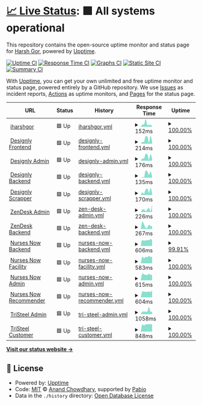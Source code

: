 # [📈 Live Status](https://iharshgor.github.io/upptime): <!--live status--> **🟩 All systems operational**

This repository contains the open-source uptime monitor and status page for [Harsh Gor](iharshgor.com), powered by [Upptime](https://github.com/upptime/upptime).

[![Uptime CI](https://github.com/iharshgor/upptime/workflows/Uptime%20CI/badge.svg)](https://github.com/iharshgor/upptime/actions?query=workflow%3A%22Uptime+CI%22)
[![Response Time CI](https://github.com/iharshgor/upptime/workflows/Response%20Time%20CI/badge.svg)](https://github.com/iharshgor/upptime/actions?query=workflow%3A%22Response+Time+CI%22)
[![Graphs CI](https://github.com/iharshgor/upptime/workflows/Graphs%20CI/badge.svg)](https://github.com/iharshgor/upptime/actions?query=workflow%3A%22Graphs+CI%22)
[![Static Site CI](https://github.com/iharshgor/upptime/workflows/Static%20Site%20CI/badge.svg)](https://github.com/iharshgor/upptime/actions?query=workflow%3A%22Static+Site+CI%22)
[![Summary CI](https://github.com/iharshgor/upptime/workflows/Summary%20CI/badge.svg)](https://github.com/iharshgor/upptime/actions?query=workflow%3A%22Summary+CI%22)

With [Upptime](https://upptime.js.org), you can get your own unlimited and free uptime monitor and status page, powered entirely by a GitHub repository. We use [Issues](https://github.com/iharshgor/upptime/issues) as incident reports, [Actions](https://github.com/iharshgor/upptime/actions) as uptime monitors, and [Pages](https://iharshgor.github.io/upptime) for the status page.

<!--start: status pages-->
<!-- This summary is generated by Upptime (https://github.com/upptime/upptime) -->
<!-- Do not edit this manually, your changes will be overwritten -->
<!-- prettier-ignore -->
| URL | Status | History | Response Time | Uptime |
| --- | ------ | ------- | ------------- | ------ |
| <img alt="" src="https://icons.duckduckgo.com/ip3/iharshgor.com.ico" height="13"> [iharshgor](https://iharshgor.com) | 🟩 Up | [iharshgor.yml](https://github.com/iharshgor/upptime/commits/HEAD/history/iharshgor.yml) | <details><summary><img alt="Response time graph" src="./graphs/iharshgor/response-time-week.png" height="20"> 152ms</summary><br><a href="https://iharshgor.github.io/upptime/history/iharshgor"><img alt="Response time 159" src="https://img.shields.io/endpoint?url=https%3A%2F%2Fraw.githubusercontent.com%2Fiharshgor%2Fupptime%2FHEAD%2Fapi%2Fiharshgor%2Fresponse-time.json"></a><br><a href="https://iharshgor.github.io/upptime/history/iharshgor"><img alt="24-hour response time 50" src="https://img.shields.io/endpoint?url=https%3A%2F%2Fraw.githubusercontent.com%2Fiharshgor%2Fupptime%2FHEAD%2Fapi%2Fiharshgor%2Fresponse-time-day.json"></a><br><a href="https://iharshgor.github.io/upptime/history/iharshgor"><img alt="7-day response time 152" src="https://img.shields.io/endpoint?url=https%3A%2F%2Fraw.githubusercontent.com%2Fiharshgor%2Fupptime%2FHEAD%2Fapi%2Fiharshgor%2Fresponse-time-week.json"></a><br><a href="https://iharshgor.github.io/upptime/history/iharshgor"><img alt="30-day response time 145" src="https://img.shields.io/endpoint?url=https%3A%2F%2Fraw.githubusercontent.com%2Fiharshgor%2Fupptime%2FHEAD%2Fapi%2Fiharshgor%2Fresponse-time-month.json"></a><br><a href="https://iharshgor.github.io/upptime/history/iharshgor"><img alt="1-year response time 159" src="https://img.shields.io/endpoint?url=https%3A%2F%2Fraw.githubusercontent.com%2Fiharshgor%2Fupptime%2FHEAD%2Fapi%2Fiharshgor%2Fresponse-time-year.json"></a></details> | <details><summary><a href="https://iharshgor.github.io/upptime/history/iharshgor">100.00%</a></summary><a href="https://iharshgor.github.io/upptime/history/iharshgor"><img alt="All-time uptime 100.00%" src="https://img.shields.io/endpoint?url=https%3A%2F%2Fraw.githubusercontent.com%2Fiharshgor%2Fupptime%2FHEAD%2Fapi%2Fiharshgor%2Fuptime.json"></a><br><a href="https://iharshgor.github.io/upptime/history/iharshgor"><img alt="24-hour uptime 100.00%" src="https://img.shields.io/endpoint?url=https%3A%2F%2Fraw.githubusercontent.com%2Fiharshgor%2Fupptime%2FHEAD%2Fapi%2Fiharshgor%2Fuptime-day.json"></a><br><a href="https://iharshgor.github.io/upptime/history/iharshgor"><img alt="7-day uptime 100.00%" src="https://img.shields.io/endpoint?url=https%3A%2F%2Fraw.githubusercontent.com%2Fiharshgor%2Fupptime%2FHEAD%2Fapi%2Fiharshgor%2Fuptime-week.json"></a><br><a href="https://iharshgor.github.io/upptime/history/iharshgor"><img alt="30-day uptime 100.00%" src="https://img.shields.io/endpoint?url=https%3A%2F%2Fraw.githubusercontent.com%2Fiharshgor%2Fupptime%2FHEAD%2Fapi%2Fiharshgor%2Fuptime-month.json"></a><br><a href="https://iharshgor.github.io/upptime/history/iharshgor"><img alt="1-year uptime 100.00%" src="https://img.shields.io/endpoint?url=https%3A%2F%2Fraw.githubusercontent.com%2Fiharshgor%2Fupptime%2FHEAD%2Fapi%2Fiharshgor%2Fuptime-year.json"></a></details>
| <img alt="" src="https://icons.duckduckgo.com/ip3/designlylabs.com.ico" height="13"> [Designly Frontend](https://designlylabs.com) | 🟩 Up | [designly-frontend.yml](https://github.com/iharshgor/upptime/commits/HEAD/history/designly-frontend.yml) | <details><summary><img alt="Response time graph" src="./graphs/designly-frontend/response-time-week.png" height="20"> 214ms</summary><br><a href="https://iharshgor.github.io/upptime/history/designly-frontend"><img alt="Response time 196" src="https://img.shields.io/endpoint?url=https%3A%2F%2Fraw.githubusercontent.com%2Fiharshgor%2Fupptime%2FHEAD%2Fapi%2Fdesignly-frontend%2Fresponse-time.json"></a><br><a href="https://iharshgor.github.io/upptime/history/designly-frontend"><img alt="24-hour response time 102" src="https://img.shields.io/endpoint?url=https%3A%2F%2Fraw.githubusercontent.com%2Fiharshgor%2Fupptime%2FHEAD%2Fapi%2Fdesignly-frontend%2Fresponse-time-day.json"></a><br><a href="https://iharshgor.github.io/upptime/history/designly-frontend"><img alt="7-day response time 214" src="https://img.shields.io/endpoint?url=https%3A%2F%2Fraw.githubusercontent.com%2Fiharshgor%2Fupptime%2FHEAD%2Fapi%2Fdesignly-frontend%2Fresponse-time-week.json"></a><br><a href="https://iharshgor.github.io/upptime/history/designly-frontend"><img alt="30-day response time 188" src="https://img.shields.io/endpoint?url=https%3A%2F%2Fraw.githubusercontent.com%2Fiharshgor%2Fupptime%2FHEAD%2Fapi%2Fdesignly-frontend%2Fresponse-time-month.json"></a><br><a href="https://iharshgor.github.io/upptime/history/designly-frontend"><img alt="1-year response time 196" src="https://img.shields.io/endpoint?url=https%3A%2F%2Fraw.githubusercontent.com%2Fiharshgor%2Fupptime%2FHEAD%2Fapi%2Fdesignly-frontend%2Fresponse-time-year.json"></a></details> | <details><summary><a href="https://iharshgor.github.io/upptime/history/designly-frontend">100.00%</a></summary><a href="https://iharshgor.github.io/upptime/history/designly-frontend"><img alt="All-time uptime 99.98%" src="https://img.shields.io/endpoint?url=https%3A%2F%2Fraw.githubusercontent.com%2Fiharshgor%2Fupptime%2FHEAD%2Fapi%2Fdesignly-frontend%2Fuptime.json"></a><br><a href="https://iharshgor.github.io/upptime/history/designly-frontend"><img alt="24-hour uptime 100.00%" src="https://img.shields.io/endpoint?url=https%3A%2F%2Fraw.githubusercontent.com%2Fiharshgor%2Fupptime%2FHEAD%2Fapi%2Fdesignly-frontend%2Fuptime-day.json"></a><br><a href="https://iharshgor.github.io/upptime/history/designly-frontend"><img alt="7-day uptime 100.00%" src="https://img.shields.io/endpoint?url=https%3A%2F%2Fraw.githubusercontent.com%2Fiharshgor%2Fupptime%2FHEAD%2Fapi%2Fdesignly-frontend%2Fuptime-week.json"></a><br><a href="https://iharshgor.github.io/upptime/history/designly-frontend"><img alt="30-day uptime 100.00%" src="https://img.shields.io/endpoint?url=https%3A%2F%2Fraw.githubusercontent.com%2Fiharshgor%2Fupptime%2FHEAD%2Fapi%2Fdesignly-frontend%2Fuptime-month.json"></a><br><a href="https://iharshgor.github.io/upptime/history/designly-frontend"><img alt="1-year uptime 99.98%" src="https://img.shields.io/endpoint?url=https%3A%2F%2Fraw.githubusercontent.com%2Fiharshgor%2Fupptime%2FHEAD%2Fapi%2Fdesignly-frontend%2Fuptime-year.json"></a></details>
| <img alt="" src="https://icons.duckduckgo.com/ip3/admin.designlylabs.com.ico" height="13"> [Designly Admin](https://admin.designlylabs.com/admin) | 🟩 Up | [designly-admin.yml](https://github.com/iharshgor/upptime/commits/HEAD/history/designly-admin.yml) | <details><summary><img alt="Response time graph" src="./graphs/designly-admin/response-time-week.png" height="20"> 176ms</summary><br><a href="https://iharshgor.github.io/upptime/history/designly-admin"><img alt="Response time 139" src="https://img.shields.io/endpoint?url=https%3A%2F%2Fraw.githubusercontent.com%2Fiharshgor%2Fupptime%2FHEAD%2Fapi%2Fdesignly-admin%2Fresponse-time.json"></a><br><a href="https://iharshgor.github.io/upptime/history/designly-admin"><img alt="24-hour response time 104" src="https://img.shields.io/endpoint?url=https%3A%2F%2Fraw.githubusercontent.com%2Fiharshgor%2Fupptime%2FHEAD%2Fapi%2Fdesignly-admin%2Fresponse-time-day.json"></a><br><a href="https://iharshgor.github.io/upptime/history/designly-admin"><img alt="7-day response time 176" src="https://img.shields.io/endpoint?url=https%3A%2F%2Fraw.githubusercontent.com%2Fiharshgor%2Fupptime%2FHEAD%2Fapi%2Fdesignly-admin%2Fresponse-time-week.json"></a><br><a href="https://iharshgor.github.io/upptime/history/designly-admin"><img alt="30-day response time 142" src="https://img.shields.io/endpoint?url=https%3A%2F%2Fraw.githubusercontent.com%2Fiharshgor%2Fupptime%2FHEAD%2Fapi%2Fdesignly-admin%2Fresponse-time-month.json"></a><br><a href="https://iharshgor.github.io/upptime/history/designly-admin"><img alt="1-year response time 139" src="https://img.shields.io/endpoint?url=https%3A%2F%2Fraw.githubusercontent.com%2Fiharshgor%2Fupptime%2FHEAD%2Fapi%2Fdesignly-admin%2Fresponse-time-year.json"></a></details> | <details><summary><a href="https://iharshgor.github.io/upptime/history/designly-admin">100.00%</a></summary><a href="https://iharshgor.github.io/upptime/history/designly-admin"><img alt="All-time uptime 100.00%" src="https://img.shields.io/endpoint?url=https%3A%2F%2Fraw.githubusercontent.com%2Fiharshgor%2Fupptime%2FHEAD%2Fapi%2Fdesignly-admin%2Fuptime.json"></a><br><a href="https://iharshgor.github.io/upptime/history/designly-admin"><img alt="24-hour uptime 100.00%" src="https://img.shields.io/endpoint?url=https%3A%2F%2Fraw.githubusercontent.com%2Fiharshgor%2Fupptime%2FHEAD%2Fapi%2Fdesignly-admin%2Fuptime-day.json"></a><br><a href="https://iharshgor.github.io/upptime/history/designly-admin"><img alt="7-day uptime 100.00%" src="https://img.shields.io/endpoint?url=https%3A%2F%2Fraw.githubusercontent.com%2Fiharshgor%2Fupptime%2FHEAD%2Fapi%2Fdesignly-admin%2Fuptime-week.json"></a><br><a href="https://iharshgor.github.io/upptime/history/designly-admin"><img alt="30-day uptime 100.00%" src="https://img.shields.io/endpoint?url=https%3A%2F%2Fraw.githubusercontent.com%2Fiharshgor%2Fupptime%2FHEAD%2Fapi%2Fdesignly-admin%2Fuptime-month.json"></a><br><a href="https://iharshgor.github.io/upptime/history/designly-admin"><img alt="1-year uptime 100.00%" src="https://img.shields.io/endpoint?url=https%3A%2F%2Fraw.githubusercontent.com%2Fiharshgor%2Fupptime%2FHEAD%2Fapi%2Fdesignly-admin%2Fuptime-year.json"></a></details>
| <img alt="" src="https://icons.duckduckgo.com/ip3/api.designlylabs.com.ico" height="13"> [Designly Backend](https://api.designlylabs.com/status) | 🟩 Up | [designly-backend.yml](https://github.com/iharshgor/upptime/commits/HEAD/history/designly-backend.yml) | <details><summary><img alt="Response time graph" src="./graphs/designly-backend/response-time-week.png" height="20"> 135ms</summary><br><a href="https://iharshgor.github.io/upptime/history/designly-backend"><img alt="Response time 124" src="https://img.shields.io/endpoint?url=https%3A%2F%2Fraw.githubusercontent.com%2Fiharshgor%2Fupptime%2FHEAD%2Fapi%2Fdesignly-backend%2Fresponse-time.json"></a><br><a href="https://iharshgor.github.io/upptime/history/designly-backend"><img alt="24-hour response time 41" src="https://img.shields.io/endpoint?url=https%3A%2F%2Fraw.githubusercontent.com%2Fiharshgor%2Fupptime%2FHEAD%2Fapi%2Fdesignly-backend%2Fresponse-time-day.json"></a><br><a href="https://iharshgor.github.io/upptime/history/designly-backend"><img alt="7-day response time 135" src="https://img.shields.io/endpoint?url=https%3A%2F%2Fraw.githubusercontent.com%2Fiharshgor%2Fupptime%2FHEAD%2Fapi%2Fdesignly-backend%2Fresponse-time-week.json"></a><br><a href="https://iharshgor.github.io/upptime/history/designly-backend"><img alt="30-day response time 125" src="https://img.shields.io/endpoint?url=https%3A%2F%2Fraw.githubusercontent.com%2Fiharshgor%2Fupptime%2FHEAD%2Fapi%2Fdesignly-backend%2Fresponse-time-month.json"></a><br><a href="https://iharshgor.github.io/upptime/history/designly-backend"><img alt="1-year response time 124" src="https://img.shields.io/endpoint?url=https%3A%2F%2Fraw.githubusercontent.com%2Fiharshgor%2Fupptime%2FHEAD%2Fapi%2Fdesignly-backend%2Fresponse-time-year.json"></a></details> | <details><summary><a href="https://iharshgor.github.io/upptime/history/designly-backend">100.00%</a></summary><a href="https://iharshgor.github.io/upptime/history/designly-backend"><img alt="All-time uptime 83.97%" src="https://img.shields.io/endpoint?url=https%3A%2F%2Fraw.githubusercontent.com%2Fiharshgor%2Fupptime%2FHEAD%2Fapi%2Fdesignly-backend%2Fuptime.json"></a><br><a href="https://iharshgor.github.io/upptime/history/designly-backend"><img alt="24-hour uptime 100.00%" src="https://img.shields.io/endpoint?url=https%3A%2F%2Fraw.githubusercontent.com%2Fiharshgor%2Fupptime%2FHEAD%2Fapi%2Fdesignly-backend%2Fuptime-day.json"></a><br><a href="https://iharshgor.github.io/upptime/history/designly-backend"><img alt="7-day uptime 100.00%" src="https://img.shields.io/endpoint?url=https%3A%2F%2Fraw.githubusercontent.com%2Fiharshgor%2Fupptime%2FHEAD%2Fapi%2Fdesignly-backend%2Fuptime-week.json"></a><br><a href="https://iharshgor.github.io/upptime/history/designly-backend"><img alt="30-day uptime 99.70%" src="https://img.shields.io/endpoint?url=https%3A%2F%2Fraw.githubusercontent.com%2Fiharshgor%2Fupptime%2FHEAD%2Fapi%2Fdesignly-backend%2Fuptime-month.json"></a><br><a href="https://iharshgor.github.io/upptime/history/designly-backend"><img alt="1-year uptime 83.97%" src="https://img.shields.io/endpoint?url=https%3A%2F%2Fraw.githubusercontent.com%2Fiharshgor%2Fupptime%2FHEAD%2Fapi%2Fdesignly-backend%2Fuptime-year.json"></a></details>
| <img alt="" src="https://icons.duckduckgo.com/ip3/scrap.designlylabs.com.ico" height="13"> [Designly Scrapper](https://scrap.designlylabs.com/status) | 🟩 Up | [designly-scrapper.yml](https://github.com/iharshgor/upptime/commits/HEAD/history/designly-scrapper.yml) | <details><summary><img alt="Response time graph" src="./graphs/designly-scrapper/response-time-week.png" height="20"> 170ms</summary><br><a href="https://iharshgor.github.io/upptime/history/designly-scrapper"><img alt="Response time 152" src="https://img.shields.io/endpoint?url=https%3A%2F%2Fraw.githubusercontent.com%2Fiharshgor%2Fupptime%2FHEAD%2Fapi%2Fdesignly-scrapper%2Fresponse-time.json"></a><br><a href="https://iharshgor.github.io/upptime/history/designly-scrapper"><img alt="24-hour response time 74" src="https://img.shields.io/endpoint?url=https%3A%2F%2Fraw.githubusercontent.com%2Fiharshgor%2Fupptime%2FHEAD%2Fapi%2Fdesignly-scrapper%2Fresponse-time-day.json"></a><br><a href="https://iharshgor.github.io/upptime/history/designly-scrapper"><img alt="7-day response time 170" src="https://img.shields.io/endpoint?url=https%3A%2F%2Fraw.githubusercontent.com%2Fiharshgor%2Fupptime%2FHEAD%2Fapi%2Fdesignly-scrapper%2Fresponse-time-week.json"></a><br><a href="https://iharshgor.github.io/upptime/history/designly-scrapper"><img alt="30-day response time 146" src="https://img.shields.io/endpoint?url=https%3A%2F%2Fraw.githubusercontent.com%2Fiharshgor%2Fupptime%2FHEAD%2Fapi%2Fdesignly-scrapper%2Fresponse-time-month.json"></a><br><a href="https://iharshgor.github.io/upptime/history/designly-scrapper"><img alt="1-year response time 152" src="https://img.shields.io/endpoint?url=https%3A%2F%2Fraw.githubusercontent.com%2Fiharshgor%2Fupptime%2FHEAD%2Fapi%2Fdesignly-scrapper%2Fresponse-time-year.json"></a></details> | <details><summary><a href="https://iharshgor.github.io/upptime/history/designly-scrapper">100.00%</a></summary><a href="https://iharshgor.github.io/upptime/history/designly-scrapper"><img alt="All-time uptime 83.95%" src="https://img.shields.io/endpoint?url=https%3A%2F%2Fraw.githubusercontent.com%2Fiharshgor%2Fupptime%2FHEAD%2Fapi%2Fdesignly-scrapper%2Fuptime.json"></a><br><a href="https://iharshgor.github.io/upptime/history/designly-scrapper"><img alt="24-hour uptime 100.00%" src="https://img.shields.io/endpoint?url=https%3A%2F%2Fraw.githubusercontent.com%2Fiharshgor%2Fupptime%2FHEAD%2Fapi%2Fdesignly-scrapper%2Fuptime-day.json"></a><br><a href="https://iharshgor.github.io/upptime/history/designly-scrapper"><img alt="7-day uptime 100.00%" src="https://img.shields.io/endpoint?url=https%3A%2F%2Fraw.githubusercontent.com%2Fiharshgor%2Fupptime%2FHEAD%2Fapi%2Fdesignly-scrapper%2Fuptime-week.json"></a><br><a href="https://iharshgor.github.io/upptime/history/designly-scrapper"><img alt="30-day uptime 99.67%" src="https://img.shields.io/endpoint?url=https%3A%2F%2Fraw.githubusercontent.com%2Fiharshgor%2Fupptime%2FHEAD%2Fapi%2Fdesignly-scrapper%2Fuptime-month.json"></a><br><a href="https://iharshgor.github.io/upptime/history/designly-scrapper"><img alt="1-year uptime 83.95%" src="https://img.shields.io/endpoint?url=https%3A%2F%2Fraw.githubusercontent.com%2Fiharshgor%2Fupptime%2FHEAD%2Fapi%2Fdesignly-scrapper%2Fuptime-year.json"></a></details>
| <img alt="" src="https://icons.duckduckgo.com/ip3/zen.solz.me.ico" height="13"> [ZenDesk Admin](https://zen.solz.me) | 🟩 Up | [zen-desk-admin.yml](https://github.com/iharshgor/upptime/commits/HEAD/history/zen-desk-admin.yml) | <details><summary><img alt="Response time graph" src="./graphs/zen-desk-admin/response-time-week.png" height="20"> 226ms</summary><br><a href="https://iharshgor.github.io/upptime/history/zen-desk-admin"><img alt="Response time 238" src="https://img.shields.io/endpoint?url=https%3A%2F%2Fraw.githubusercontent.com%2Fiharshgor%2Fupptime%2FHEAD%2Fapi%2Fzen-desk-admin%2Fresponse-time.json"></a><br><a href="https://iharshgor.github.io/upptime/history/zen-desk-admin"><img alt="24-hour response time 579" src="https://img.shields.io/endpoint?url=https%3A%2F%2Fraw.githubusercontent.com%2Fiharshgor%2Fupptime%2FHEAD%2Fapi%2Fzen-desk-admin%2Fresponse-time-day.json"></a><br><a href="https://iharshgor.github.io/upptime/history/zen-desk-admin"><img alt="7-day response time 226" src="https://img.shields.io/endpoint?url=https%3A%2F%2Fraw.githubusercontent.com%2Fiharshgor%2Fupptime%2FHEAD%2Fapi%2Fzen-desk-admin%2Fresponse-time-week.json"></a><br><a href="https://iharshgor.github.io/upptime/history/zen-desk-admin"><img alt="30-day response time 233" src="https://img.shields.io/endpoint?url=https%3A%2F%2Fraw.githubusercontent.com%2Fiharshgor%2Fupptime%2FHEAD%2Fapi%2Fzen-desk-admin%2Fresponse-time-month.json"></a><br><a href="https://iharshgor.github.io/upptime/history/zen-desk-admin"><img alt="1-year response time 238" src="https://img.shields.io/endpoint?url=https%3A%2F%2Fraw.githubusercontent.com%2Fiharshgor%2Fupptime%2FHEAD%2Fapi%2Fzen-desk-admin%2Fresponse-time-year.json"></a></details> | <details><summary><a href="https://iharshgor.github.io/upptime/history/zen-desk-admin">100.00%</a></summary><a href="https://iharshgor.github.io/upptime/history/zen-desk-admin"><img alt="All-time uptime 98.65%" src="https://img.shields.io/endpoint?url=https%3A%2F%2Fraw.githubusercontent.com%2Fiharshgor%2Fupptime%2FHEAD%2Fapi%2Fzen-desk-admin%2Fuptime.json"></a><br><a href="https://iharshgor.github.io/upptime/history/zen-desk-admin"><img alt="24-hour uptime 100.00%" src="https://img.shields.io/endpoint?url=https%3A%2F%2Fraw.githubusercontent.com%2Fiharshgor%2Fupptime%2FHEAD%2Fapi%2Fzen-desk-admin%2Fuptime-day.json"></a><br><a href="https://iharshgor.github.io/upptime/history/zen-desk-admin"><img alt="7-day uptime 100.00%" src="https://img.shields.io/endpoint?url=https%3A%2F%2Fraw.githubusercontent.com%2Fiharshgor%2Fupptime%2FHEAD%2Fapi%2Fzen-desk-admin%2Fuptime-week.json"></a><br><a href="https://iharshgor.github.io/upptime/history/zen-desk-admin"><img alt="30-day uptime 99.72%" src="https://img.shields.io/endpoint?url=https%3A%2F%2Fraw.githubusercontent.com%2Fiharshgor%2Fupptime%2FHEAD%2Fapi%2Fzen-desk-admin%2Fuptime-month.json"></a><br><a href="https://iharshgor.github.io/upptime/history/zen-desk-admin"><img alt="1-year uptime 98.65%" src="https://img.shields.io/endpoint?url=https%3A%2F%2Fraw.githubusercontent.com%2Fiharshgor%2Fupptime%2FHEAD%2Fapi%2Fzen-desk-admin%2Fuptime-year.json"></a></details>
| <img alt="" src="https://icons.duckduckgo.com/ip3/zen-api.solz.me.ico" height="13"> [ZenDesk Backend](https://zen-api.solz.me/admin) | 🟩 Up | [zen-desk-backend.yml](https://github.com/iharshgor/upptime/commits/HEAD/history/zen-desk-backend.yml) | <details><summary><img alt="Response time graph" src="./graphs/zen-desk-backend/response-time-week.png" height="20"> 267ms</summary><br><a href="https://iharshgor.github.io/upptime/history/zen-desk-backend"><img alt="Response time 236" src="https://img.shields.io/endpoint?url=https%3A%2F%2Fraw.githubusercontent.com%2Fiharshgor%2Fupptime%2FHEAD%2Fapi%2Fzen-desk-backend%2Fresponse-time.json"></a><br><a href="https://iharshgor.github.io/upptime/history/zen-desk-backend"><img alt="24-hour response time 218" src="https://img.shields.io/endpoint?url=https%3A%2F%2Fraw.githubusercontent.com%2Fiharshgor%2Fupptime%2FHEAD%2Fapi%2Fzen-desk-backend%2Fresponse-time-day.json"></a><br><a href="https://iharshgor.github.io/upptime/history/zen-desk-backend"><img alt="7-day response time 267" src="https://img.shields.io/endpoint?url=https%3A%2F%2Fraw.githubusercontent.com%2Fiharshgor%2Fupptime%2FHEAD%2Fapi%2Fzen-desk-backend%2Fresponse-time-week.json"></a><br><a href="https://iharshgor.github.io/upptime/history/zen-desk-backend"><img alt="30-day response time 239" src="https://img.shields.io/endpoint?url=https%3A%2F%2Fraw.githubusercontent.com%2Fiharshgor%2Fupptime%2FHEAD%2Fapi%2Fzen-desk-backend%2Fresponse-time-month.json"></a><br><a href="https://iharshgor.github.io/upptime/history/zen-desk-backend"><img alt="1-year response time 236" src="https://img.shields.io/endpoint?url=https%3A%2F%2Fraw.githubusercontent.com%2Fiharshgor%2Fupptime%2FHEAD%2Fapi%2Fzen-desk-backend%2Fresponse-time-year.json"></a></details> | <details><summary><a href="https://iharshgor.github.io/upptime/history/zen-desk-backend">100.00%</a></summary><a href="https://iharshgor.github.io/upptime/history/zen-desk-backend"><img alt="All-time uptime 98.65%" src="https://img.shields.io/endpoint?url=https%3A%2F%2Fraw.githubusercontent.com%2Fiharshgor%2Fupptime%2FHEAD%2Fapi%2Fzen-desk-backend%2Fuptime.json"></a><br><a href="https://iharshgor.github.io/upptime/history/zen-desk-backend"><img alt="24-hour uptime 100.00%" src="https://img.shields.io/endpoint?url=https%3A%2F%2Fraw.githubusercontent.com%2Fiharshgor%2Fupptime%2FHEAD%2Fapi%2Fzen-desk-backend%2Fuptime-day.json"></a><br><a href="https://iharshgor.github.io/upptime/history/zen-desk-backend"><img alt="7-day uptime 100.00%" src="https://img.shields.io/endpoint?url=https%3A%2F%2Fraw.githubusercontent.com%2Fiharshgor%2Fupptime%2FHEAD%2Fapi%2Fzen-desk-backend%2Fuptime-week.json"></a><br><a href="https://iharshgor.github.io/upptime/history/zen-desk-backend"><img alt="30-day uptime 99.72%" src="https://img.shields.io/endpoint?url=https%3A%2F%2Fraw.githubusercontent.com%2Fiharshgor%2Fupptime%2FHEAD%2Fapi%2Fzen-desk-backend%2Fuptime-month.json"></a><br><a href="https://iharshgor.github.io/upptime/history/zen-desk-backend"><img alt="1-year uptime 98.65%" src="https://img.shields.io/endpoint?url=https%3A%2F%2Fraw.githubusercontent.com%2Fiharshgor%2Fupptime%2FHEAD%2Fapi%2Fzen-desk-backend%2Fuptime-year.json"></a></details>
| <img alt="" src="https://icons.duckduckgo.com/ip3/nurses-now-api.solz.me.ico" height="13"> [Nurses Now Backend](https://nurses-now-api.solz.me/api/status) | 🟩 Up | [nurses-now-backend.yml](https://github.com/iharshgor/upptime/commits/HEAD/history/nurses-now-backend.yml) | <details><summary><img alt="Response time graph" src="./graphs/nurses-now-backend/response-time-week.png" height="20"> 606ms</summary><br><a href="https://iharshgor.github.io/upptime/history/nurses-now-backend"><img alt="Response time 615" src="https://img.shields.io/endpoint?url=https%3A%2F%2Fraw.githubusercontent.com%2Fiharshgor%2Fupptime%2FHEAD%2Fapi%2Fnurses-now-backend%2Fresponse-time.json"></a><br><a href="https://iharshgor.github.io/upptime/history/nurses-now-backend"><img alt="24-hour response time 571" src="https://img.shields.io/endpoint?url=https%3A%2F%2Fraw.githubusercontent.com%2Fiharshgor%2Fupptime%2FHEAD%2Fapi%2Fnurses-now-backend%2Fresponse-time-day.json"></a><br><a href="https://iharshgor.github.io/upptime/history/nurses-now-backend"><img alt="7-day response time 606" src="https://img.shields.io/endpoint?url=https%3A%2F%2Fraw.githubusercontent.com%2Fiharshgor%2Fupptime%2FHEAD%2Fapi%2Fnurses-now-backend%2Fresponse-time-week.json"></a><br><a href="https://iharshgor.github.io/upptime/history/nurses-now-backend"><img alt="30-day response time 647" src="https://img.shields.io/endpoint?url=https%3A%2F%2Fraw.githubusercontent.com%2Fiharshgor%2Fupptime%2FHEAD%2Fapi%2Fnurses-now-backend%2Fresponse-time-month.json"></a><br><a href="https://iharshgor.github.io/upptime/history/nurses-now-backend"><img alt="1-year response time 615" src="https://img.shields.io/endpoint?url=https%3A%2F%2Fraw.githubusercontent.com%2Fiharshgor%2Fupptime%2FHEAD%2Fapi%2Fnurses-now-backend%2Fresponse-time-year.json"></a></details> | <details><summary><a href="https://iharshgor.github.io/upptime/history/nurses-now-backend">99.91%</a></summary><a href="https://iharshgor.github.io/upptime/history/nurses-now-backend"><img alt="All-time uptime 93.82%" src="https://img.shields.io/endpoint?url=https%3A%2F%2Fraw.githubusercontent.com%2Fiharshgor%2Fupptime%2FHEAD%2Fapi%2Fnurses-now-backend%2Fuptime.json"></a><br><a href="https://iharshgor.github.io/upptime/history/nurses-now-backend"><img alt="24-hour uptime 100.00%" src="https://img.shields.io/endpoint?url=https%3A%2F%2Fraw.githubusercontent.com%2Fiharshgor%2Fupptime%2FHEAD%2Fapi%2Fnurses-now-backend%2Fuptime-day.json"></a><br><a href="https://iharshgor.github.io/upptime/history/nurses-now-backend"><img alt="7-day uptime 99.91%" src="https://img.shields.io/endpoint?url=https%3A%2F%2Fraw.githubusercontent.com%2Fiharshgor%2Fupptime%2FHEAD%2Fapi%2Fnurses-now-backend%2Fuptime-week.json"></a><br><a href="https://iharshgor.github.io/upptime/history/nurses-now-backend"><img alt="30-day uptime 89.89%" src="https://img.shields.io/endpoint?url=https%3A%2F%2Fraw.githubusercontent.com%2Fiharshgor%2Fupptime%2FHEAD%2Fapi%2Fnurses-now-backend%2Fuptime-month.json"></a><br><a href="https://iharshgor.github.io/upptime/history/nurses-now-backend"><img alt="1-year uptime 93.82%" src="https://img.shields.io/endpoint?url=https%3A%2F%2Fraw.githubusercontent.com%2Fiharshgor%2Fupptime%2FHEAD%2Fapi%2Fnurses-now-backend%2Fuptime-year.json"></a></details>
| <img alt="" src="https://icons.duckduckgo.com/ip3/nurses-now-facility.solz.me.ico" height="13"> [Nurses Now Facility](https://nurses-now-facility.solz.me/login) | 🟩 Up | [nurses-now-facility.yml](https://github.com/iharshgor/upptime/commits/HEAD/history/nurses-now-facility.yml) | <details><summary><img alt="Response time graph" src="./graphs/nurses-now-facility/response-time-week.png" height="20"> 583ms</summary><br><a href="https://iharshgor.github.io/upptime/history/nurses-now-facility"><img alt="Response time 632" src="https://img.shields.io/endpoint?url=https%3A%2F%2Fraw.githubusercontent.com%2Fiharshgor%2Fupptime%2FHEAD%2Fapi%2Fnurses-now-facility%2Fresponse-time.json"></a><br><a href="https://iharshgor.github.io/upptime/history/nurses-now-facility"><img alt="24-hour response time 603" src="https://img.shields.io/endpoint?url=https%3A%2F%2Fraw.githubusercontent.com%2Fiharshgor%2Fupptime%2FHEAD%2Fapi%2Fnurses-now-facility%2Fresponse-time-day.json"></a><br><a href="https://iharshgor.github.io/upptime/history/nurses-now-facility"><img alt="7-day response time 583" src="https://img.shields.io/endpoint?url=https%3A%2F%2Fraw.githubusercontent.com%2Fiharshgor%2Fupptime%2FHEAD%2Fapi%2Fnurses-now-facility%2Fresponse-time-week.json"></a><br><a href="https://iharshgor.github.io/upptime/history/nurses-now-facility"><img alt="30-day response time 674" src="https://img.shields.io/endpoint?url=https%3A%2F%2Fraw.githubusercontent.com%2Fiharshgor%2Fupptime%2FHEAD%2Fapi%2Fnurses-now-facility%2Fresponse-time-month.json"></a><br><a href="https://iharshgor.github.io/upptime/history/nurses-now-facility"><img alt="1-year response time 632" src="https://img.shields.io/endpoint?url=https%3A%2F%2Fraw.githubusercontent.com%2Fiharshgor%2Fupptime%2FHEAD%2Fapi%2Fnurses-now-facility%2Fresponse-time-year.json"></a></details> | <details><summary><a href="https://iharshgor.github.io/upptime/history/nurses-now-facility">100.00%</a></summary><a href="https://iharshgor.github.io/upptime/history/nurses-now-facility"><img alt="All-time uptime 93.88%" src="https://img.shields.io/endpoint?url=https%3A%2F%2Fraw.githubusercontent.com%2Fiharshgor%2Fupptime%2FHEAD%2Fapi%2Fnurses-now-facility%2Fuptime.json"></a><br><a href="https://iharshgor.github.io/upptime/history/nurses-now-facility"><img alt="24-hour uptime 100.00%" src="https://img.shields.io/endpoint?url=https%3A%2F%2Fraw.githubusercontent.com%2Fiharshgor%2Fupptime%2FHEAD%2Fapi%2Fnurses-now-facility%2Fuptime-day.json"></a><br><a href="https://iharshgor.github.io/upptime/history/nurses-now-facility"><img alt="7-day uptime 100.00%" src="https://img.shields.io/endpoint?url=https%3A%2F%2Fraw.githubusercontent.com%2Fiharshgor%2Fupptime%2FHEAD%2Fapi%2Fnurses-now-facility%2Fuptime-week.json"></a><br><a href="https://iharshgor.github.io/upptime/history/nurses-now-facility"><img alt="30-day uptime 89.92%" src="https://img.shields.io/endpoint?url=https%3A%2F%2Fraw.githubusercontent.com%2Fiharshgor%2Fupptime%2FHEAD%2Fapi%2Fnurses-now-facility%2Fuptime-month.json"></a><br><a href="https://iharshgor.github.io/upptime/history/nurses-now-facility"><img alt="1-year uptime 93.88%" src="https://img.shields.io/endpoint?url=https%3A%2F%2Fraw.githubusercontent.com%2Fiharshgor%2Fupptime%2FHEAD%2Fapi%2Fnurses-now-facility%2Fuptime-year.json"></a></details>
| <img alt="" src="https://icons.duckduckgo.com/ip3/nurses-now-admin.solz.me.ico" height="13"> [Nurses Now Admin](https://nurses-now-admin.solz.me/login) | 🟩 Up | [nurses-now-admin.yml](https://github.com/iharshgor/upptime/commits/HEAD/history/nurses-now-admin.yml) | <details><summary><img alt="Response time graph" src="./graphs/nurses-now-admin/response-time-week.png" height="20"> 615ms</summary><br><a href="https://iharshgor.github.io/upptime/history/nurses-now-admin"><img alt="Response time 628" src="https://img.shields.io/endpoint?url=https%3A%2F%2Fraw.githubusercontent.com%2Fiharshgor%2Fupptime%2FHEAD%2Fapi%2Fnurses-now-admin%2Fresponse-time.json"></a><br><a href="https://iharshgor.github.io/upptime/history/nurses-now-admin"><img alt="24-hour response time 598" src="https://img.shields.io/endpoint?url=https%3A%2F%2Fraw.githubusercontent.com%2Fiharshgor%2Fupptime%2FHEAD%2Fapi%2Fnurses-now-admin%2Fresponse-time-day.json"></a><br><a href="https://iharshgor.github.io/upptime/history/nurses-now-admin"><img alt="7-day response time 615" src="https://img.shields.io/endpoint?url=https%3A%2F%2Fraw.githubusercontent.com%2Fiharshgor%2Fupptime%2FHEAD%2Fapi%2Fnurses-now-admin%2Fresponse-time-week.json"></a><br><a href="https://iharshgor.github.io/upptime/history/nurses-now-admin"><img alt="30-day response time 656" src="https://img.shields.io/endpoint?url=https%3A%2F%2Fraw.githubusercontent.com%2Fiharshgor%2Fupptime%2FHEAD%2Fapi%2Fnurses-now-admin%2Fresponse-time-month.json"></a><br><a href="https://iharshgor.github.io/upptime/history/nurses-now-admin"><img alt="1-year response time 628" src="https://img.shields.io/endpoint?url=https%3A%2F%2Fraw.githubusercontent.com%2Fiharshgor%2Fupptime%2FHEAD%2Fapi%2Fnurses-now-admin%2Fresponse-time-year.json"></a></details> | <details><summary><a href="https://iharshgor.github.io/upptime/history/nurses-now-admin">100.00%</a></summary><a href="https://iharshgor.github.io/upptime/history/nurses-now-admin"><img alt="All-time uptime 93.90%" src="https://img.shields.io/endpoint?url=https%3A%2F%2Fraw.githubusercontent.com%2Fiharshgor%2Fupptime%2FHEAD%2Fapi%2Fnurses-now-admin%2Fuptime.json"></a><br><a href="https://iharshgor.github.io/upptime/history/nurses-now-admin"><img alt="24-hour uptime 100.00%" src="https://img.shields.io/endpoint?url=https%3A%2F%2Fraw.githubusercontent.com%2Fiharshgor%2Fupptime%2FHEAD%2Fapi%2Fnurses-now-admin%2Fuptime-day.json"></a><br><a href="https://iharshgor.github.io/upptime/history/nurses-now-admin"><img alt="7-day uptime 100.00%" src="https://img.shields.io/endpoint?url=https%3A%2F%2Fraw.githubusercontent.com%2Fiharshgor%2Fupptime%2FHEAD%2Fapi%2Fnurses-now-admin%2Fuptime-week.json"></a><br><a href="https://iharshgor.github.io/upptime/history/nurses-now-admin"><img alt="30-day uptime 89.93%" src="https://img.shields.io/endpoint?url=https%3A%2F%2Fraw.githubusercontent.com%2Fiharshgor%2Fupptime%2FHEAD%2Fapi%2Fnurses-now-admin%2Fuptime-month.json"></a><br><a href="https://iharshgor.github.io/upptime/history/nurses-now-admin"><img alt="1-year uptime 93.90%" src="https://img.shields.io/endpoint?url=https%3A%2F%2Fraw.githubusercontent.com%2Fiharshgor%2Fupptime%2FHEAD%2Fapi%2Fnurses-now-admin%2Fuptime-year.json"></a></details>
| <img alt="" src="https://icons.duckduckgo.com/ip3/nurses-now-recommender.solz.me.ico" height="13"> [Nurses Now Recommender](https://nurses-now-recommender.solz.me/docs) | 🟩 Up | [nurses-now-recommender.yml](https://github.com/iharshgor/upptime/commits/HEAD/history/nurses-now-recommender.yml) | <details><summary><img alt="Response time graph" src="./graphs/nurses-now-recommender/response-time-week.png" height="20"> 604ms</summary><br><a href="https://iharshgor.github.io/upptime/history/nurses-now-recommender"><img alt="Response time 916" src="https://img.shields.io/endpoint?url=https%3A%2F%2Fraw.githubusercontent.com%2Fiharshgor%2Fupptime%2FHEAD%2Fapi%2Fnurses-now-recommender%2Fresponse-time.json"></a><br><a href="https://iharshgor.github.io/upptime/history/nurses-now-recommender"><img alt="24-hour response time 741" src="https://img.shields.io/endpoint?url=https%3A%2F%2Fraw.githubusercontent.com%2Fiharshgor%2Fupptime%2FHEAD%2Fapi%2Fnurses-now-recommender%2Fresponse-time-day.json"></a><br><a href="https://iharshgor.github.io/upptime/history/nurses-now-recommender"><img alt="7-day response time 604" src="https://img.shields.io/endpoint?url=https%3A%2F%2Fraw.githubusercontent.com%2Fiharshgor%2Fupptime%2FHEAD%2Fapi%2Fnurses-now-recommender%2Fresponse-time-week.json"></a><br><a href="https://iharshgor.github.io/upptime/history/nurses-now-recommender"><img alt="30-day response time 1095" src="https://img.shields.io/endpoint?url=https%3A%2F%2Fraw.githubusercontent.com%2Fiharshgor%2Fupptime%2FHEAD%2Fapi%2Fnurses-now-recommender%2Fresponse-time-month.json"></a><br><a href="https://iharshgor.github.io/upptime/history/nurses-now-recommender"><img alt="1-year response time 916" src="https://img.shields.io/endpoint?url=https%3A%2F%2Fraw.githubusercontent.com%2Fiharshgor%2Fupptime%2FHEAD%2Fapi%2Fnurses-now-recommender%2Fresponse-time-year.json"></a></details> | <details><summary><a href="https://iharshgor.github.io/upptime/history/nurses-now-recommender">100.00%</a></summary><a href="https://iharshgor.github.io/upptime/history/nurses-now-recommender"><img alt="All-time uptime 93.88%" src="https://img.shields.io/endpoint?url=https%3A%2F%2Fraw.githubusercontent.com%2Fiharshgor%2Fupptime%2FHEAD%2Fapi%2Fnurses-now-recommender%2Fuptime.json"></a><br><a href="https://iharshgor.github.io/upptime/history/nurses-now-recommender"><img alt="24-hour uptime 100.00%" src="https://img.shields.io/endpoint?url=https%3A%2F%2Fraw.githubusercontent.com%2Fiharshgor%2Fupptime%2FHEAD%2Fapi%2Fnurses-now-recommender%2Fuptime-day.json"></a><br><a href="https://iharshgor.github.io/upptime/history/nurses-now-recommender"><img alt="7-day uptime 100.00%" src="https://img.shields.io/endpoint?url=https%3A%2F%2Fraw.githubusercontent.com%2Fiharshgor%2Fupptime%2FHEAD%2Fapi%2Fnurses-now-recommender%2Fuptime-week.json"></a><br><a href="https://iharshgor.github.io/upptime/history/nurses-now-recommender"><img alt="30-day uptime 89.94%" src="https://img.shields.io/endpoint?url=https%3A%2F%2Fraw.githubusercontent.com%2Fiharshgor%2Fupptime%2FHEAD%2Fapi%2Fnurses-now-recommender%2Fuptime-month.json"></a><br><a href="https://iharshgor.github.io/upptime/history/nurses-now-recommender"><img alt="1-year uptime 93.88%" src="https://img.shields.io/endpoint?url=https%3A%2F%2Fraw.githubusercontent.com%2Fiharshgor%2Fupptime%2FHEAD%2Fapi%2Fnurses-now-recommender%2Fuptime-year.json"></a></details>
| <img alt="" src="https://icons.duckduckgo.com/ip3/ts-admin.solz.me.ico" height="13"> [TriSteel Admin](https://ts-admin.solz.me/login) | 🟩 Up | [tri-steel-admin.yml](https://github.com/iharshgor/upptime/commits/HEAD/history/tri-steel-admin.yml) | <details><summary><img alt="Response time graph" src="./graphs/tri-steel-admin/response-time-week.png" height="20"> 1058ms</summary><br><a href="https://iharshgor.github.io/upptime/history/tri-steel-admin"><img alt="Response time 1195" src="https://img.shields.io/endpoint?url=https%3A%2F%2Fraw.githubusercontent.com%2Fiharshgor%2Fupptime%2FHEAD%2Fapi%2Ftri-steel-admin%2Fresponse-time.json"></a><br><a href="https://iharshgor.github.io/upptime/history/tri-steel-admin"><img alt="24-hour response time 861" src="https://img.shields.io/endpoint?url=https%3A%2F%2Fraw.githubusercontent.com%2Fiharshgor%2Fupptime%2FHEAD%2Fapi%2Ftri-steel-admin%2Fresponse-time-day.json"></a><br><a href="https://iharshgor.github.io/upptime/history/tri-steel-admin"><img alt="7-day response time 1058" src="https://img.shields.io/endpoint?url=https%3A%2F%2Fraw.githubusercontent.com%2Fiharshgor%2Fupptime%2FHEAD%2Fapi%2Ftri-steel-admin%2Fresponse-time-week.json"></a><br><a href="https://iharshgor.github.io/upptime/history/tri-steel-admin"><img alt="30-day response time 908" src="https://img.shields.io/endpoint?url=https%3A%2F%2Fraw.githubusercontent.com%2Fiharshgor%2Fupptime%2FHEAD%2Fapi%2Ftri-steel-admin%2Fresponse-time-month.json"></a><br><a href="https://iharshgor.github.io/upptime/history/tri-steel-admin"><img alt="1-year response time 1195" src="https://img.shields.io/endpoint?url=https%3A%2F%2Fraw.githubusercontent.com%2Fiharshgor%2Fupptime%2FHEAD%2Fapi%2Ftri-steel-admin%2Fresponse-time-year.json"></a></details> | <details><summary><a href="https://iharshgor.github.io/upptime/history/tri-steel-admin">100.00%</a></summary><a href="https://iharshgor.github.io/upptime/history/tri-steel-admin"><img alt="All-time uptime 93.94%" src="https://img.shields.io/endpoint?url=https%3A%2F%2Fraw.githubusercontent.com%2Fiharshgor%2Fupptime%2FHEAD%2Fapi%2Ftri-steel-admin%2Fuptime.json"></a><br><a href="https://iharshgor.github.io/upptime/history/tri-steel-admin"><img alt="24-hour uptime 100.00%" src="https://img.shields.io/endpoint?url=https%3A%2F%2Fraw.githubusercontent.com%2Fiharshgor%2Fupptime%2FHEAD%2Fapi%2Ftri-steel-admin%2Fuptime-day.json"></a><br><a href="https://iharshgor.github.io/upptime/history/tri-steel-admin"><img alt="7-day uptime 100.00%" src="https://img.shields.io/endpoint?url=https%3A%2F%2Fraw.githubusercontent.com%2Fiharshgor%2Fupptime%2FHEAD%2Fapi%2Ftri-steel-admin%2Fuptime-week.json"></a><br><a href="https://iharshgor.github.io/upptime/history/tri-steel-admin"><img alt="30-day uptime 89.96%" src="https://img.shields.io/endpoint?url=https%3A%2F%2Fraw.githubusercontent.com%2Fiharshgor%2Fupptime%2FHEAD%2Fapi%2Ftri-steel-admin%2Fuptime-month.json"></a><br><a href="https://iharshgor.github.io/upptime/history/tri-steel-admin"><img alt="1-year uptime 93.94%" src="https://img.shields.io/endpoint?url=https%3A%2F%2Fraw.githubusercontent.com%2Fiharshgor%2Fupptime%2FHEAD%2Fapi%2Ftri-steel-admin%2Fuptime-year.json"></a></details>
| <img alt="" src="https://icons.duckduckgo.com/ip3/ts-customer.solz.me.ico" height="13"> [TriSteel Customer](https://ts-customer.solz.me/Account/Login) | 🟩 Up | [tri-steel-customer.yml](https://github.com/iharshgor/upptime/commits/HEAD/history/tri-steel-customer.yml) | <details><summary><img alt="Response time graph" src="./graphs/tri-steel-customer/response-time-week.png" height="20"> 848ms</summary><br><a href="https://iharshgor.github.io/upptime/history/tri-steel-customer"><img alt="Response time 1174" src="https://img.shields.io/endpoint?url=https%3A%2F%2Fraw.githubusercontent.com%2Fiharshgor%2Fupptime%2FHEAD%2Fapi%2Ftri-steel-customer%2Fresponse-time.json"></a><br><a href="https://iharshgor.github.io/upptime/history/tri-steel-customer"><img alt="24-hour response time 883" src="https://img.shields.io/endpoint?url=https%3A%2F%2Fraw.githubusercontent.com%2Fiharshgor%2Fupptime%2FHEAD%2Fapi%2Ftri-steel-customer%2Fresponse-time-day.json"></a><br><a href="https://iharshgor.github.io/upptime/history/tri-steel-customer"><img alt="7-day response time 848" src="https://img.shields.io/endpoint?url=https%3A%2F%2Fraw.githubusercontent.com%2Fiharshgor%2Fupptime%2FHEAD%2Fapi%2Ftri-steel-customer%2Fresponse-time-week.json"></a><br><a href="https://iharshgor.github.io/upptime/history/tri-steel-customer"><img alt="30-day response time 866" src="https://img.shields.io/endpoint?url=https%3A%2F%2Fraw.githubusercontent.com%2Fiharshgor%2Fupptime%2FHEAD%2Fapi%2Ftri-steel-customer%2Fresponse-time-month.json"></a><br><a href="https://iharshgor.github.io/upptime/history/tri-steel-customer"><img alt="1-year response time 1174" src="https://img.shields.io/endpoint?url=https%3A%2F%2Fraw.githubusercontent.com%2Fiharshgor%2Fupptime%2FHEAD%2Fapi%2Ftri-steel-customer%2Fresponse-time-year.json"></a></details> | <details><summary><a href="https://iharshgor.github.io/upptime/history/tri-steel-customer">100.00%</a></summary><a href="https://iharshgor.github.io/upptime/history/tri-steel-customer"><img alt="All-time uptime 93.96%" src="https://img.shields.io/endpoint?url=https%3A%2F%2Fraw.githubusercontent.com%2Fiharshgor%2Fupptime%2FHEAD%2Fapi%2Ftri-steel-customer%2Fuptime.json"></a><br><a href="https://iharshgor.github.io/upptime/history/tri-steel-customer"><img alt="24-hour uptime 100.00%" src="https://img.shields.io/endpoint?url=https%3A%2F%2Fraw.githubusercontent.com%2Fiharshgor%2Fupptime%2FHEAD%2Fapi%2Ftri-steel-customer%2Fuptime-day.json"></a><br><a href="https://iharshgor.github.io/upptime/history/tri-steel-customer"><img alt="7-day uptime 100.00%" src="https://img.shields.io/endpoint?url=https%3A%2F%2Fraw.githubusercontent.com%2Fiharshgor%2Fupptime%2FHEAD%2Fapi%2Ftri-steel-customer%2Fuptime-week.json"></a><br><a href="https://iharshgor.github.io/upptime/history/tri-steel-customer"><img alt="30-day uptime 89.97%" src="https://img.shields.io/endpoint?url=https%3A%2F%2Fraw.githubusercontent.com%2Fiharshgor%2Fupptime%2FHEAD%2Fapi%2Ftri-steel-customer%2Fuptime-month.json"></a><br><a href="https://iharshgor.github.io/upptime/history/tri-steel-customer"><img alt="1-year uptime 93.96%" src="https://img.shields.io/endpoint?url=https%3A%2F%2Fraw.githubusercontent.com%2Fiharshgor%2Fupptime%2FHEAD%2Fapi%2Ftri-steel-customer%2Fuptime-year.json"></a></details>

<!--end: status pages-->

[**Visit our status website →**](https://iharshgor.github.io/upptime)

## 📄 License

- Powered by: [Upptime](https://github.com/upptime/upptime)
- Code: [MIT](./LICENSE) © [Anand Chowdhary](https://anandchowdhary.com), supported by [Pabio](https://pabio.com)
- Data in the `./history` directory: [Open Database License](https://opendatacommons.org/licenses/odbl/1-0/)
